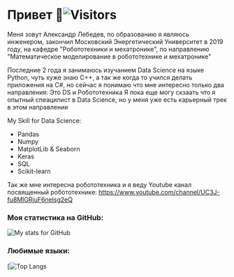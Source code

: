 # Привет 👋![Visitors](https://visitor-badge.glitch.me/badge?page_id=VL-Systems) 


Меня зовут Александр Лебедев, по образованию я являюсь инженером, закончил Московский Энергетический Университет в 2019 году, на кафедре "Робототехники и мехатронике", по направлению "Математическое моделирование в робототехнике и мехатронике"

Последние 2 года я занимаюсь изучанием Data Science на языке Python, чуть хуже знаю C++, а так же когда то учился делать приложения на C#, но сейчас я понимаю что мне интересно только два направления: Это DS и Робототехника 
Я пока еще могу скзаать что я опытный спеацилист в Data Science, но у меня уже есть карьерный трек в этом направлении 

My Skill for Data Science: 
- Pandas 
- Numpy
- MatplotLib & Seaborn
- Keras
- SQL
- Scikit-learn

Так же мне интересна робототехника и я веду Youtube канал посвященный робототехнике: https://www.youtube.com/channel/UC3J-fu8MlGRjuF6nelsg2eQ

### Моя статистика на GitHub: 
![My stats for GitHub](https://github-readme-stats.vercel.app/api?username=VL-Systems&count_private=true&hide=contribs&show_icons=true&theme=radical)

### Любимые языки: 
[![Top Langs](https://github-readme-stats.vercel.app/api/top-langs/?username=VL-Systems&count_private=true&hide=tsql&langs_count=7&theme=radical&layout=compact)
